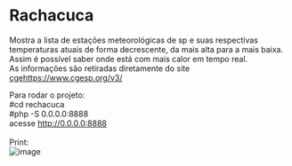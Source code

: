 # Rachacuca
Mostra a lista de estações meteorológicas de sp e suas respectivas temperaturas atuais de forma decrescente, da mais alta para a mais baixa.<br>
Assim é possível saber onde está com mais calor em tempo real.<br>
As informações são retiradas diretamente do site [cge](https://www.cgesp.org/v3/)https://www.cgesp.org/v3/<br>

Para rodar o projeto:<br>
#cd rechacuca<br>
#php -S 0.0.0.0:8888<br>
acesse http://0.0.0.0:8888<br>
<br>
Print:<br>
![image](https://github.com/danielsf93/rachacuca/assets/114300053/ee9a7b9d-e9be-4fe8-8004-ac0c215bf975)


